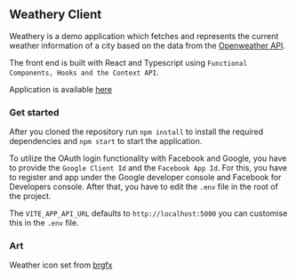 ## Weathery Client

Weathery is a demo application which fetches and represents the current weather information of a city based on the data from the [Openweather API](https://openweathermap.org/api).

The front end is built with React and Typescript using `Functional Components, Hooks and the Context API`.

Application is available [here](https://weatheryclient.netlify.app/)

### Get started

After you cloned the repository run `npm install` to install the required dependencies and `npm start` to start the application.

To utilize the OAuth login functionality with Facebook and Google, you have to provide the `Google Client Id` and the `Facebook App Id`. For this, you have to register and app under the Google developer console and Facebook for Developers console. After that, you have to edit the `.env` file in the root of the project.

The `VITE_APP_API_URL` defaults to `http://localhost:5000` you can customise this in the `.env` file.

### Art

Weather icon set from [brgfx](https://www.freepik.com/free-vector/weather-icon-set-with-many-weather-conditions_1046924.htm#page=1&query=weather&position=33)
